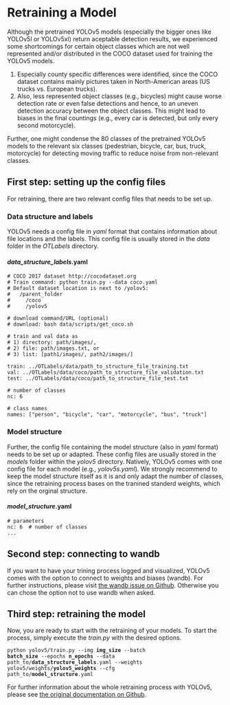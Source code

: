 # Retraining a Model

Although the pretrained YOLOv5 models (especially the bigger ones like YOLOv5l or YOLOv5xl) return aceptable detection results, we experienced some shortcomings for certain object classes which are not well represented and/or distributed in the COCO dataset used for training the YOLOv5 models.

1. Especially county specific differences were identified, since the COCO dataset contains mainly pictures taken in North-American areas (US trucks vs. European trucks).
2. Also, less represented object classes (e.g., bicycles) might cause worse detection rate or even false detections and hence, to an uneven detection accuracy between the object classes. This might lead to biases in the final countings (e.g., every car is detected, but only every second motorcycle).

Further, one might condense the 80 classes of the pretrained YOLOv5 models to the relevant six classes (pedestrian, bicycle, car, bus, truck, motorcycle) for detecting moving traffic to reduce noise from non-relevant classes.

## First step: setting up the config files

For retraining, there are two relevant config files that needs to be set up.

### Data structure and labels

YOLOv5 needs a config file in *yaml* format that contains information about file locations and the labels. This config file is usually stored in the *data* folder in the *OTLabels* directory.

#### *data_structure_labels*.yaml

    # COCO 2017 dataset http://cocodataset.org
    # Train command: python train.py --data coco.yaml
    # Default dataset location is next to /yolov5:
    #   /parent_folder
    #     /coco
    #     /yolov5

    # download command/URL (optional)
    # download: bash data/scripts/get_coco.sh

    # train and val data as 
    # 1) directory: path/images/, 
    # 2) file: path/images.txt, or 
    # 3) list: [path1/images/, path2/images/]

    train: ../OTLabels/data/path_to_structure_file_training.txt
    val: ../OTLabels/data/coco/path_to_structure_file_validation.txt
    test: ../OTLabels/data/coco/path_to_structure_file_test.txt

    # number of classes
    nc: 6

    # class names
    names: ["person", "bicycle", "car", "motorcycle", "bus", "truck"]

### Model structure

Further, the config file containing the model structure (also in *yaml* format) needs to be set up or adapted. These config files are usually stored in the *models* folder within the *yolov5* directory. Natively, YOLOv5 comes with one config file for each model (e.g., *yolov5s.yaml*). We strongly recommend to keep the model structure itself as it is and only adapt the number of classes, since the retraining process bases on the tranined standerd weights, which rely on the orginal structure.

#### *model_structure*.yaml

    # parameters
    nc: 6  # number of classes
    ...

## Second step: connecting to wandb

If you want to have your trining process logged and visualized, YOLOv5 comes with the option to connect to weights and biases (wandb). For further instructions, please visit [the wandb issue on Github](https://github.com/ultralytics/yolov5/issues/1289). Otherwise you can chose the option not to use wandb when asked.

## Third step: retraining the model

Now, you are ready to start with the retraining of your models. To start the process, simply execute the *train.py* with the desired options.

<code>python yolov5/train.py --img **img_size** --batch **batch_size** --epochs **n_epochs** --data path_to/**data_structure_labels**.yaml --weights yolov5/weights/**yolov5_weights** --cfg path_to/**model_structure**.yaml</code>

For further information about the whole retraining process with YOLOv5, please see [the original documentation on Github](https://github.com/ultralytics/yolov5/wiki/Train-Custom-Data).
